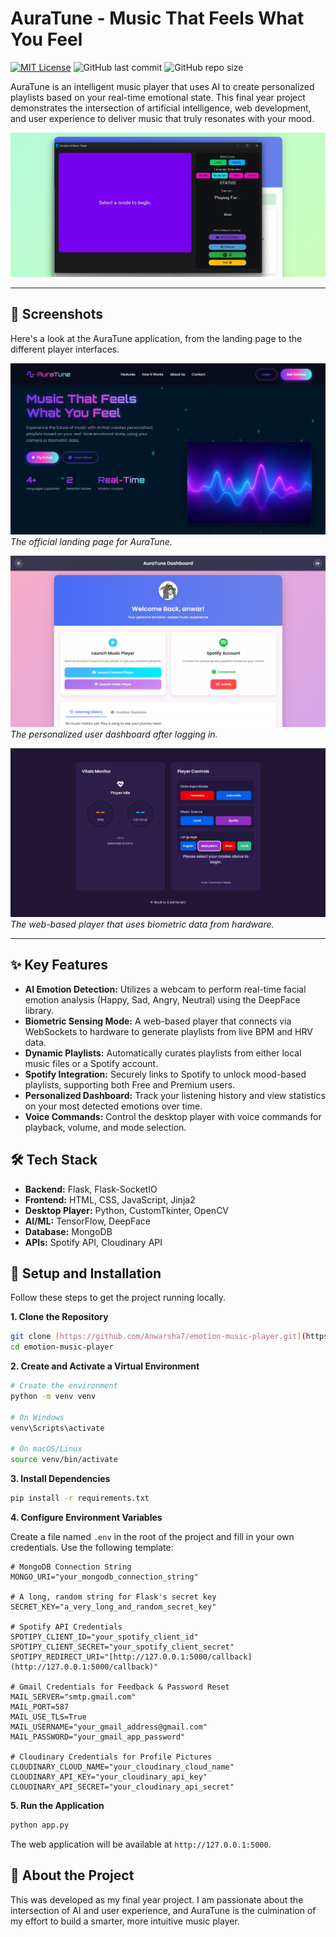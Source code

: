 # AuraTune - Music That Feels What You Feel

[![MIT License](https://img.shields.io/github/license/Anwarsha7/emotion-music-player?style=for-the-badge)](https://github.com/Anwarsha7/emotion-music-player/blob/main/LICENSE)
![GitHub last commit](https://img.shields.io/github/last-commit/Anwarsha7/emotion-music-player?style=for-the-badge)
![GitHub repo size](https://img.shields.io/github/repo-size/Anwarsha7/emotion-music-player?style=for-the-badge)

AuraTune is an intelligent music player that uses AI to create personalized playlists based on your real-time emotional state. This final year project demonstrates the intersection of artificial intelligence, web development, and user experience to deliver music that truly resonates with your mood.

![AuraTune Desktop Player](screenshots/camera-player.png)

---

## 📸 Screenshots

Here's a look at the AuraTune application, from the landing page to the different player interfaces.

![Landing Page](screenshots/landing.png)
*The official landing page for AuraTune.*

![User Dashboard](screenshots/dashboard.png)
*The personalized user dashboard after logging in.*

![Vitals Player](screenshots/vitals-player.png)
*The web-based player that uses biometric data from hardware.*

---

## ✨ Key Features

- **AI Emotion Detection:** Utilizes a webcam to perform real-time facial emotion analysis (Happy, Sad, Angry, Neutral) using the DeepFace library.
- **Biometric Sensing Mode:** A web-based player that connects via WebSockets to hardware to generate playlists from live BPM and HRV data.
- **Dynamic Playlists:** Automatically curates playlists from either local music files or a Spotify account.
- **Spotify Integration:** Securely links to Spotify to unlock mood-based playlists, supporting both Free and Premium users.
- **Personalized Dashboard:** Track your listening history and view statistics on your most detected emotions over time.
- **Voice Commands:** Control the desktop player with voice commands for playback, volume, and mode selection.

## 🛠️ Tech Stack

- **Backend:** Flask, Flask-SocketIO
- **Frontend:** HTML, CSS, JavaScript, Jinja2
- **Desktop Player:** Python, CustomTkinter, OpenCV
- **AI/ML:** TensorFlow, DeepFace
- **Database:** MongoDB
- **APIs:** Spotify API, Cloudinary API

## 🚀 Setup and Installation

Follow these steps to get the project running locally.

**1. Clone the Repository**
```bash
git clone [https://github.com/Anwarsha7/emotion-music-player.git](https://github.com/Anwarsha7/emotion-music-player.git)
cd emotion-music-player
```

**2. Create and Activate a Virtual Environment**
```bash
# Create the environment
python -m venv venv

# On Windows
venv\Scripts\activate

# On macOS/Linux
source venv/bin/activate
```

**3. Install Dependencies**
```bash
pip install -r requirements.txt
```

**4. Configure Environment Variables**

Create a file named `.env` in the root of the project and fill in your own credentials. Use the following template:

```env
# MongoDB Connection String
MONGO_URI="your_mongodb_connection_string"

# A long, random string for Flask's secret key
SECRET_KEY="a_very_long_and_random_secret_key"

# Spotify API Credentials
SPOTIPY_CLIENT_ID="your_spotify_client_id"
SPOTIPY_CLIENT_SECRET="your_spotify_client_secret"
SPOTIPY_REDIRECT_URI="[http://127.0.0.1:5000/callback](http://127.0.0.1:5000/callback)"

# Gmail Credentials for Feedback & Password Reset
MAIL_SERVER="smtp.gmail.com"
MAIL_PORT=587
MAIL_USE_TLS=True
MAIL_USERNAME="your_gmail_address@gmail.com"
MAIL_PASSWORD="your_gmail_app_password"

# Cloudinary Credentials for Profile Pictures
CLOUDINARY_CLOUD_NAME="your_cloudinary_cloud_name"
CLOUDINARY_API_KEY="your_cloudinary_api_key"
CLOUDINARY_API_SECRET="your_cloudinary_api_secret"
```

**5. Run the Application**
```bash
python app.py
```
The web application will be available at `http://127.0.0.1:5000`.

## 👤 About the Project

This was developed as my final year project. I am passionate about the intersection of AI and user experience, and AuraTune is the culmination of my effort to build a smarter, more intuitive music player.
